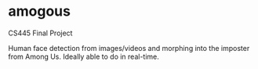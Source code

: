 # amogous
CS445 Final Project

Human face detection from images/videos and morphing into the imposter from Among Us. Ideally able to do in real-time.
